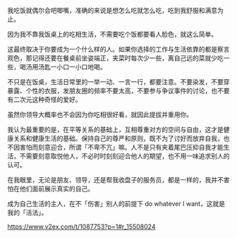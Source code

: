 我吃饭就偶尔会吧唧嘴，准确的来说是想怎么吃就怎么吃，吃到我舒服和满意为止。

因为我不靠我饭桌上的吃相生活，不需要吃个饭都要看人脸色，就这么简单。

这最终取决于你要成为一个什么样的人。如果你选择的工作与生活依靠的都是察言观色，那记得还要在餐桌前坐姿端正，夹菜时每次少一些，离自己远的菜就少吃一些，喝汤用汤匙一小口一小口地喝。

不只是在饭桌，生活日常里的一举一动、一言一行，都要注意。不要染发，不要穿暴露、个性的衣服，发朋友圈的频率不要太高，不要参与争议事件的讨论，也不要有二次元这种奇怪的爱好。

虽然你领导大概率也不会因为你吃相很好看，就因此提拔并重用你。

我认为最重要的是，在平等关系的基础上，互相尊重对方的空间与自由，这才是健康关系和健康生活的基础。保持自己的尊严和原则，既不为了讨好而放弃自我，也不因害怕而刻意迎合，所谓「不卑不亢」嘛。人不是只有夹着尾巴压抑自我才能生活，不需要刻意取悦他人，不必时时刻刻迎合他人的期望，也不用一味追求别人的认可。

在我眼里，无论是朋友、领导，还是帮我收盘子的服务员，都是一样的，我并不害怕在他们面前展示真实的自己。

成为自己生活的主人，在不「伤害」别人的前提下 do whatever I want，这就是我的「活法」。

https://www.v2ex.com/t/1087753?p=1#r_15508024
